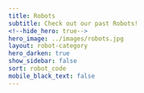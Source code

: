 ```yaml
---
title: Robots
subtitle: Check out our past Robots!
<!--hide_hero: true-->
hero_image: ../images/robots.jpg
layout: robot-category
hero_darken: true
show_sidebar: false
sort: robot_code
mobile_black_text: false
---
```

